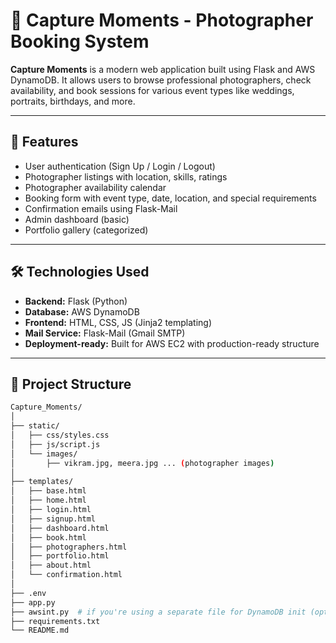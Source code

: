 # 📸 Capture Moments - Photographer Booking System

**Capture Moments** is a modern web application built using Flask and AWS DynamoDB. It allows users to browse professional photographers, check availability, and book sessions for various event types like weddings, portraits, birthdays, and more.

---
## 🚀 Features

- User authentication (Sign Up / Login / Logout)
- Photographer listings with location, skills, ratings
- Photographer availability calendar
- Booking form with event type, date, location, and special requirements
- Confirmation emails using Flask-Mail
- Admin dashboard (basic)
- Portfolio gallery (categorized)

---

## 🛠️ Technologies Used

- **Backend:** Flask (Python)
- **Database:** AWS DynamoDB
- **Frontend:** HTML, CSS, JS (Jinja2 templating)
- **Mail Service:** Flask-Mail (Gmail SMTP)
- **Deployment-ready:** Built for AWS EC2 with production-ready structure

---

## 📁 Project Structure

```bash
Capture_Moments/
│
├── static/
│   ├── css/styles.css
│   ├── js/script.js
│   └── images/
│       ├── vikram.jpg, meera.jpg ... (photographer images)
│
├── templates/
│   ├── base.html
│   ├── home.html
│   ├── login.html
│   ├── signup.html
│   ├── dashboard.html
│   ├── book.html
│   ├── photographers.html
│   ├── portfolio.html
│   ├── about.html
│   └── confirmation.html
│
├── .env
├── app.py
├── awsint.py  # if you're using a separate file for DynamoDB init (optional)
├── requirements.txt
└── README.md
